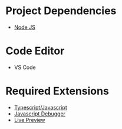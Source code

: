 # Project Dependencies
- [Node JS](https://nodejs.org/en)

# Code Editor
- VS Code

# Required Extensions
- [Typescript/Javascript](https://marketplace.visualstudio.com/items?itemName=ms-vscode.vscode-typescript-next
)
- [Javascript Debugger](https://marketplace.visualstudio.com/items?itemName=ms-vscode.js-debug-nightly)
- [Live Preview](https://marketplace.visualstudio.com/items?itemName=ms-vscode.live-server)